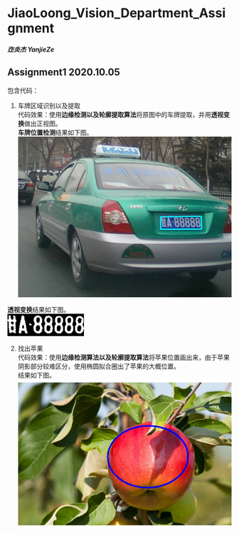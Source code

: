 # JiaoLoong_Vision_Department_Assignment

##### 迮炎杰 YanjieZe

## Assignment1 2020.10.05
包含代码：</br>
1. 车牌区域识别以及提取</br>
代码效果：使用**边缘检测以及轮廓提取算法**将原图中的车牌提取，并用**透视变换**做出正视图。</br>
**车牌位置检测**结果如下图。</br>
![image](https://github.com/YanjieZe/JiaoLoong_Vision_Department_Assignment/blob/main/assignment1/carplateFind.jpg)</br>

**透视变换**结果如下图。</br>
![image](https://github.com/YanjieZe/JiaoLoong_Vision_Department_Assignment/blob/main/assignment1/plateFinnal.jpg)</br>

2. 找出苹果</br>
代码效果：使用**边缘检测算法以及轮廓提取算法**将苹果位置画出来，由于苹果阴影部分较难区分，使用椭圆拟合圈出了苹果的大概位置。</br>
结果如下图。</br>
![image](https://github.com/YanjieZe/JiaoLoong_Vision_Department_Assignment/blob/main/assignment1/appleFind.jpg)
